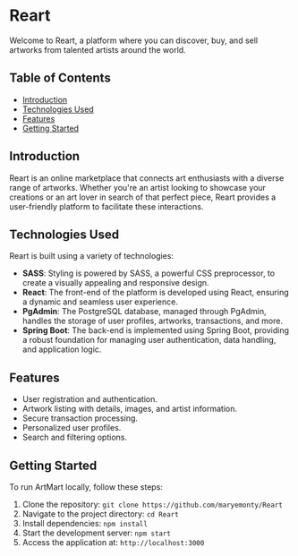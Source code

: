 # Reart 

Welcome to Reart, a platform where you can discover, buy, and sell artworks from talented artists around the world.

## Table of Contents

- [Introduction](#introduction)
- [Technologies Used](#technologies-used)
- [Features](#features)
- [Getting Started](#getting-started)

## Introduction

Reart is an online marketplace that connects art enthusiasts with a diverse range of artworks. Whether you're an artist looking to showcase your creations or an art lover in search of that perfect piece, Reart provides a user-friendly platform to facilitate these interactions.

## Technologies Used

Reart is built using a variety of technologies:

- **SASS**: Styling is powered by SASS, a powerful CSS preprocessor, to create a visually appealing and responsive design.
- **React**: The front-end of the platform is developed using React, ensuring a dynamic and seamless user experience.
- **PgAdmin**: The PostgreSQL database, managed through PgAdmin, handles the storage of user profiles, artworks, transactions, and more.
- **Spring Boot**: The back-end is implemented using Spring Boot, providing a robust foundation for managing user authentication, data handling, and application logic.

## Features

- User registration and authentication.
- Artwork listing with details, images, and artist information.
- Secure transaction processing.
- Personalized user profiles.
- Search and filtering options.

## Getting Started

To run ArtMart locally, follow these steps:

1. Clone the repository: `git clone https://github.com/maryemonty/Reart`
2. Navigate to the project directory: `cd Reart`
3. Install dependencies: `npm install`
4. Start the development server: `npm start`
5. Access the application at: `http://localhost:3000`
